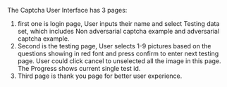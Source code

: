 The Captcha User Interface has 3 pages:

1.  first one is login page, User inputs their name and select Testing data set, which includes Non adversarial captcha example and adversarial captcha example.
2. Second is the testing page, User selects 1-9 pictures based on the questions showing in red font and press confirm to enter next testing page. User could click cancel to unselected all the image in this page. The Progress shows current single test id.
3. Third page is thank you page for better user experience.